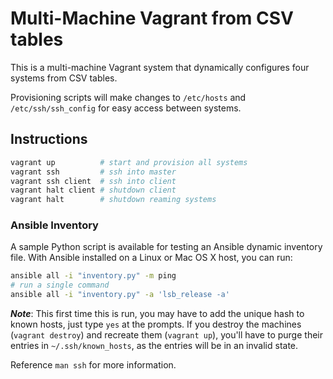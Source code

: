 # **Multi-Machine Vagrant from CSV tables**

This is a multi-machine Vagrant system that dynamically configures four systems from CSV tables.

Provisioning scripts will make changes to `/etc/hosts` and `/etc/ssh/ssh_config` for easy access between systems.

## **Instructions**

```bash
vagrant up          # start and provision all systems
vagrant ssh         # ssh into master
vagrant ssh client  # ssh into client
vagrant halt client # shutdown client
vagrant halt        # shutdown reaming systems
```

### **Ansible Inventory**

A sample Python script is available for testing an Ansible dynamic inventory file.  With Ansible installed on a Linux or Mac OS X host, you can run:

```bash
ansible all -i "inventory.py" -m ping
# run a single command
ansible all -i "inventory.py" -a 'lsb_release -a'
```

***Note***: This first time this is run, you may have to add the unique hash to known hosts, just type `yes` at the prompts.  If you destroy the machines (`vagrant destroy`) and recreate them (`vagrant up`), you'll have to purge their entries in `~/.ssh/known_hosts`, as the entries will be in an invalid state.  

Reference `man ssh` for more information.
